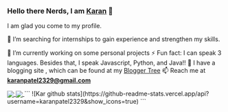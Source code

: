 ### Hello there Nerds, I am [Karan](https://karanpatel.netlify.app) 👋
I am glad you come to my profile.

🔭 I’m searching for internships to gain experience and strengthen my skills. 

🌱 I’m currently working on some personal projects
⚡ Fun fact: I can speak 3 languages. Besides that, I speak Javascript, Python, and Java!!
💎 I have a blogging site , which can be found at my [Blogger Tree](https://www.thebloggertree.in/)
📫 Reach me at **[karanpatel2329@gmail.com](mailto:karanpatel2329@gmail.com)**




<a href="https://github.com/anuraghazra/github-readme-stats">
  <img align="center" src="https://github-readme-stats.karanpatel2329.vercel.app/api?username=karanpatel2329&count_private=true&show_icons=true&hide=issues" />
</a>
<a href="https://github.com/anuraghazra/github-readme-stats">
  <img align="center" src="https://github-readme-stats.karanpatel2329.vercel.app/api/top-langs/?username=karanpatel2329&layout=compact" />
</a>
```
![Kar github stats](https://github-readme-stats.vercel.app/api?username=karanpatel2329&show_icons=true)
```

